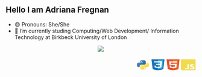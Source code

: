 
                             






## Hello I am Adriana Fregnan
- 😄 Pronouns: She/She
- 🌱 I’m currently studing  Computing/Web Development/ Information Technology at Birkbeck University of London




          
          
<div align="center">


  <img height="180em" src="https://github-readme-stats.vercel.app/api/top-langs/?username=adrianafregnan&layout=compact&langs_count=7&theme=dark"/>
</div><div style="display: inline_block"><br>
  <img align="right" alt="Rafa-Js" height="30" width="40" src="https://raw.githubusercontent.com/devicons/devicon/master/icons/javascript/javascript-plain.svg">
  <img align="right" alt="Rafa-HTML" height="30" width="40" src="https://raw.githubusercontent.com/devicons/devicon/master/icons/html5/html5-original.svg">
  <img align="right" alt="Rafa-CSS" height="30" width="40" src="https://raw.githubusercontent.com/devicons/devicon/master/icons/css3/css3-original.svg">
  <img align="right" alt="Rafa-Python" height="30" width="40" src="https://raw.githubusercontent.com/devicons/devicon/master/icons/python/python-original.svg">
</div><br>

<!--
<div>
<img  align="center" src="https://img.shields.io/badge/Gmail-D14836?style=for-the-badge&logo=gmail&logoColor=white" />	
<img align="center"src="https://img.shields.io/badge/VSCode-0078D4?style=for-the-badge&logo=visual%20studio%20code&logoColor=white "/>
<img align="center" src="https://img.shields.io/badge/Figma-F24E1E?style=for-the-badge&logo=figma&logoColor=white" />
<img align="center" src="	https://img.shields.io/badge/replit-667881?style=for-the-badge&logo=replit&logoColor=white"/>
<img align="center" src="https://img.shields.io/badge/MySQL-005C84?style=for-the-badge&logo=mysql&logoColor=white"/>
<img align="center" src="https://img.shields.io/badge/Edx-193A3E?style=for-the-badge&logo=edx&logoColor=white"/>
<img align="center" src="https://img.shields.io/badge/Udemy-EC5252?style=for-the-badge&logo=Udemy&logoColor=white"/>
<img align="center" src="https://img.shields.io/badge/Future%20Learn-000000?style=for-the-badge&logo=futurelearn&logoColor=white"/> 
<img align="center" src=" https://img.shields.io/badge/Node.js-339933?style=for-the-badge&logo=nodedotjs&logoColor=white"/>
<img align="center" src="https://img.shields.io/badge/HTML5-E34F26?style=for-the-badge&logo=html5&logoColor=white"/>

</div>
-->
